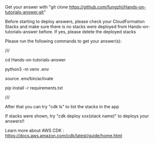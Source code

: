 Get your answer with "git clone https://github.com/fungzhi/Hands-on-tutorials-answer.git"

Before starting to deploy answers, please check your CloudFormation Stacks 
and make sure there is no stacks were deployed from Hands-on-tutorials-answer before.
If yes, please delete the deployed stacks

Please run the following commands to get your answer(s):

///

cd Hands-on-tutorials-answer

python3 -m venv .env

source .env/bin/activate

pip install -r requirements.txt

///

After that you can try "cdk ls" to list the stacks in the app

If stacks were shown, try "cdk deploy xxx(stack name)" to deploys your answers!!

Learn more about AWS CDK : https://docs.aws.amazon.com/cdk/latest/guide/home.html

